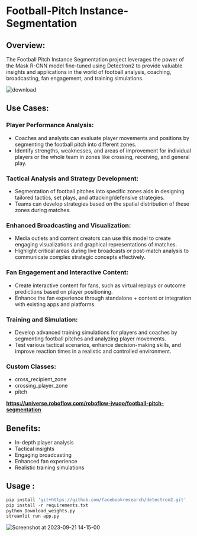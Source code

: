 # Football-Pitch Instance-Segmentation

## Overview:
The Football Pitch Instance Segmentation project leverages the power of the Mask R-CNN model fine-tuned using Detectron2 to provide valuable insights and applications in the world of football analysis, coaching, broadcasting, fan engagement, and training simulations.

![download](https://github.com/Kirouane-Ayoub/Football-Pitch-Instance-Segmentation/assets/99510125/a33384b9-0929-4a49-b82d-966311092628)

## Use Cases:

### Player Performance Analysis:

+ Coaches and analysts can evaluate player movements and positions by segmenting the football pitch into different zones.
+ Identify strengths, weaknesses, and areas of improvement for individual players or the whole team in zones like crossing, receiving, and general play.


### Tactical Analysis and Strategy Development:

+ Segmentation of football pitches into specific zones aids in designing tailored tactics, set plays, and attacking/defensive strategies.
+ Teams can develop strategies based on the spatial distribution of these zones during matches.

### Enhanced Broadcasting and Visualization:

+ Media outlets and content creators can use this model to create engaging visualizations and graphical representations of matches.
+ Highlight critical areas during live broadcasts or post-match analysis to communicate complex strategic concepts effectively.

### Fan Engagement and Interactive Content:

+ Create interactive content for fans, such as virtual replays or outcome predictions based on player positioning.
+ Enhance the fan experience through standalone + content or integration with existing apps and platforms.
### Training and Simulation:

+ Develop advanced training simulations for players and coaches by segmenting football pitches and analyzing player movements.
+ Test various tactical scenarios, enhance decision-making skills, and improve reaction times in a realistic and controlled environment.

### Custom Classes:

+ cross_recipient_zone
+ crossing_player_zone
+ pitch

**https://universe.roboflow.com/roboflow-jvuqo/football-pitch-segmentation**

## Benefits:

+ In-depth player analysis
+ Tactical insights
+ Engaging broadcasting
+ Enhanced fan experience
+ Realistic training simulations

## Usage : 

```python
pip install 'git+https://github.com/facebookresearch/detectron2.git'
pip install -r requirements.txt
python Download_weights.py
streamlit run app.py
```
![Screenshot at 2023-09-21 14-15-00](https://github.com/Kirouane-Ayoub/Football-Pitch-Instance-Segmentation/assets/99510125/017b9099-2665-4939-b492-ab954d42c866)
